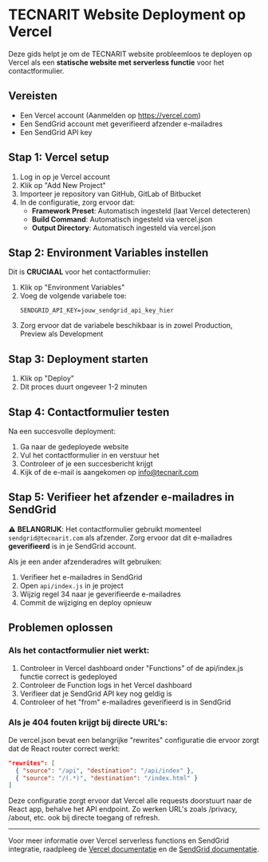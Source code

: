 # TECNARIT Website Deployment op Vercel

Deze gids helpt je om de TECNARIT website probleemloos te deployen op Vercel als een **statische website met serverless functie** voor het contactformulier.

## Vereisten
- Een Vercel account (Aanmelden op https://vercel.com)
- Een SendGrid account met geverifieerd afzender e-mailadres
- Een SendGrid API key

## Stap 1: Vercel setup

1. Log in op je Vercel account
2. Klik op "Add New Project"
3. Importeer je repository van GitHub, GitLab of Bitbucket
4. In de configuratie, zorg ervoor dat:
   - **Framework Preset**: Automatisch ingesteld (laat Vercel detecteren)
   - **Build Command**: Automatisch ingesteld via vercel.json
   - **Output Directory**: Automatisch ingesteld via vercel.json

## Stap 2: Environment Variables instellen

Dit is **CRUCIAAL** voor het contactformulier:

1. Klik op "Environment Variables"
2. Voeg de volgende variabele toe:
   ```
   SENDGRID_API_KEY=jouw_sendgrid_api_key_hier
   ```
3. Zorg ervoor dat de variabele beschikbaar is in zowel Production, Preview als Development

## Stap 3: Deployment starten

1. Klik op "Deploy"
2. Dit proces duurt ongeveer 1-2 minuten

## Stap 4: Contactformulier testen

Na een succesvolle deployment:

1. Ga naar de gedeployede website
2. Vul het contactformulier in en verstuur het
3. Controleer of je een succesbericht krijgt
4. Kijk of de e-mail is aangekomen op info@tecnarit.com

## Stap 5: Verifieer het afzender e-mailadres in SendGrid

⚠️ **BELANGRIJK**: Het contactformulier gebruikt momenteel `sendgrid@tecnarit.com` als afzender.
Zorg ervoor dat dit e-mailadres **geverifieerd** is in je SendGrid account.

Als je een ander afzenderadres wilt gebruiken:
1. Verifieer het e-mailadres in SendGrid
2. Open `api/index.js` in je project
3. Wijzig regel 34 naar je geverifieerde e-mailadres
4. Commit de wijziging en deploy opnieuw

## Problemen oplossen

### Als het contactformulier niet werkt:

1. Controleer in Vercel dashboard onder "Functions" of de api/index.js functie correct is gedeployed
2. Controleer de Function logs in het Vercel dashboard
3. Verifieer dat je SendGrid API key nog geldig is
4. Controleer of het "from" e-mailadres geverifieerd is in SendGrid

### Als je 404 fouten krijgt bij directe URL's:

De vercel.json bevat een belangrijke "rewrites" configuratie die ervoor zorgt dat de React router correct werkt:

```json
"rewrites": [
  { "source": "/api", "destination": "/api/index" },
  { "source": "/(.*)", "destination": "/index.html" }
]
```

Deze configuratie zorgt ervoor dat Vercel alle requests doorstuurt naar de React app, behalve 
het API endpoint. Zo werken URL's zoals /privacy, /about, etc. ook bij directe toegang of refresh.

---

Voor meer informatie over Vercel serverless functions en SendGrid integratie, 
raadpleeg de [Vercel documentatie](https://vercel.com/docs/serverless-functions) 
en de [SendGrid documentatie](https://docs.sendgrid.com/for-developers/sending-email).